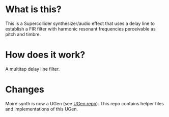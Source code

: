 # What is this?
This is a Supercollider synthesizer/audio effect that uses a delay line to establish a FIR filter with harmonic resonant frequencies perceivable as pitch and timbre. 

# How does it work?
A multitap delay line filter.

# Changes
Moiré synth is now a UGen (see [UGen repo](https://github.com/kj-jondell/UGens)). This repo contains helper files and implementations of this UGen.

